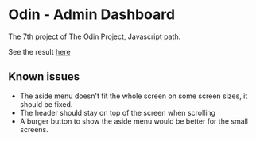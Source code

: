 # Odin - Admin Dashboard
The 7th [project](https://www.theodinproject.com/lessons/node-path-intermediate-html-and-css-admin-dashboard) of The Odin Project, Javascript path.

See the result [here](https://pinsonjulien.github.io/odin-admin-dashboard/)

## Known issues

- The aside menu doesn't fit the whole screen on some screen sizes, it should be fixed.
- The header should stay on top of the screen when scrolling
- A burger button to show the aside menu would be better for the small screens.